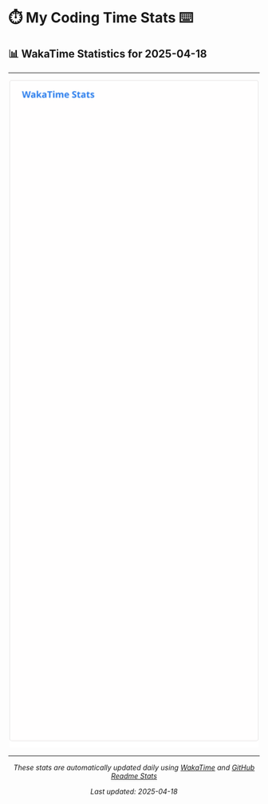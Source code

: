 # ⏱️ My Coding Time Stats ⌨️

## 📊 WakaTime Statistics for 2025-04-18

---

<div align="center">

<img src="./images/wakatime-stats-2025-04-18.svg" alt="WakaTime Stats" width="500">

</div>

---

<div align="center">

*These stats are automatically updated daily using [WakaTime](https://wakatime.com) and [GitHub Readme Stats](https://github.com/anuraghazra/github-readme-stats)*

*Last updated: 2025-04-18*
</div>
